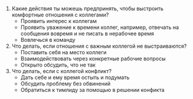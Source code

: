 1. Какие действия ты можешь предпринять, чтобы выстроить комфортные отношения с коллегами?
	- Проявить интерес к коллегам
	- Проявить уважение к времени коллег, например, отвечать на сообщения вовремя и не писать в нерабочее время
	- Вовлечься в команду
2. Что делать, если отношения с важным коллегой не выстраиваются?
	- Поставить себя на место коллеги
	- Взаимодействовать через конкретные рабочие вопросы
	- Открыто обсудить, что не так
3. Что делать, если с коллегой конфликт?
	- Дать себе и ему время остыть и подумать
	- Обсудить проблему без обвинений
	- Обратиться к тимлиду за помощью в решении конфикта